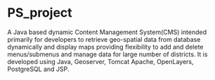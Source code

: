 # PS_project
A Java based dynamic Content Management System(CMS) intended primarily for developers to retrieve geo-spatial data from database dynamically and display maps providing flexibility to add and delete menus/submenus and manage data for large number of districts. It is developed using Java, Geoserver, Tomcat Apache, OpenLayers, PostgreSQL and JSP.
